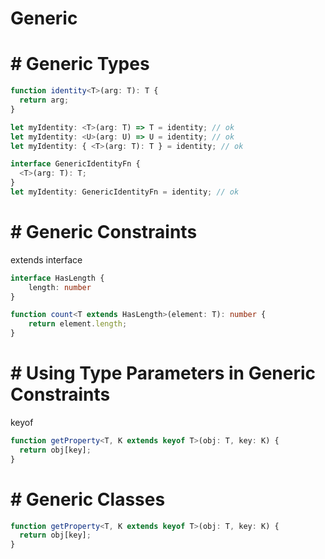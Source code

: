 #  Generic

# #  Generic Types

```typescript
function identity<T>(arg: T): T {
  return arg;
}

let myIdentity: <T>(arg: T) => T = identity; // ok
let myIdentity: <U>(arg: U) => U = identity; // ok
let myIdentity: { <T>(arg: T): T } = identity; // ok

interface GenericIdentityFn {
  <T>(arg: T): T;
}
let myIdentity: GenericIdentityFn = identity; // ok
```

# #  Generic Constraints

extends interface

```typescript
interface HasLength {
    length: number
}

function count<T extends HasLength>(element: T): number {
    return element.length;
}
```

# #  Using Type Parameters in Generic Constraints

keyof

```typescript
function getProperty<T, K extends keyof T>(obj: T, key: K) {
  return obj[key];
}
```

# #  Generic Classes

```typescript
function getProperty<T, K extends keyof T>(obj: T, key: K) {
  return obj[key];
}
```